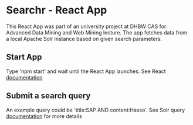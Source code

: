 # Searchr - React App
This React App was part of an university project at DHBW CAS for Advanced Data Mining and Web Mining lecture. The app fetches data from a local Apache Solr instance based on given search parameters.

## Start App
Type 'npm start' and wait until the React App launches. See React [documentation](https://reactjs.org/docs/create-a-new-react-app.html)

## Submit a search query
An example query could be 'title:SAP AND content:Hasso'. See Solr query [documentation](https://solr.apache.org/guide/6_6/the-standard-query-parser.html) for more details
